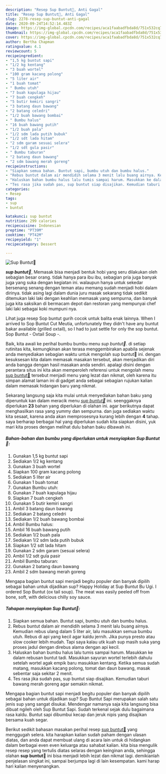 ```yaml
---
description: "Resep Sup Buntut🍲, Anti Gagal"
title: "Resep Sup Buntut🍲, Anti Gagal"
slug: 2278-resep-sup-buntut-anti-gagal
date: 2020-09-24T14:52:14.483Z
image: https://img-global.cpcdn.com/recipes/aca1faabadfbda8d/751x532cq70/sup-buntut🍲-foto-resep-utama.jpg
thumbnail: https://img-global.cpcdn.com/recipes/aca1faabadfbda8d/751x532cq70/sup-buntut🍲-foto-resep-utama.jpg
cover: https://img-global.cpcdn.com/recipes/aca1faabadfbda8d/751x532cq70/sup-buntut🍲-foto-resep-utama.jpg
author: Bertha Chapman
ratingvalue: 4.1
reviewcount: 5
recipeingredient:
- "1,5 kg buntut sapi"
- "1/2 kg kentang"
- "3 buah wortel"
- "100 gram kacang polong"
- "5 liter air"
- "1 buah tomat"
- " Bumbu utuh"
- "7 buah kapulaga hijau"
- "7 buah cengkeh"
- "5 butir kemiri sangri"
- "3 batang daun bawang"
- "2 batang celedri"
- "1/2 buah bawang bombai"
- " Bumbu halus"
- "16 buah bawang putih"
- "1/2 buah pala"
- "1/2 sdm lada putih bubuk"
- "1/2 sdt lada hitam"
- "2 sdm garam sesuai selera"
- "1/2 sdt gula pasir"
- " Bumbu taburan"
- "2 batang daun bawang"
- "2 sdm bawang merah goreng"
recipeinstructions:
- "Siapkan semua bahan. Buntut sapi, bumbu utuh dan bumbu halus."
- "Rebus buntut dalam air mendidih selama 3 menit lalu buang airnya. Kemudian rebus ulang dalam 5 liter air, lalu masukkan semua bumbu utuh. Rebus di api yang kecil agar kaldu jernih. Jika punya presto atau slow cooker lebih mudah. Tapi saya kalau utk kuah sup masih suka yang proses jadul dengan direbus alama dengan api kecil."
- "Haluskan bahan bumbu halus lalu tumis sampai harum. Masukkan ke dalam rebusan buntut tadi. Masukkan sayuran wortel terlebih dahulu setelah wortel agak empik baru masukkan kentang. Ketika semua sudah matang, masukkan kacang polong, tomat dan daun bawang, masak sebentar saja sekitar 2 menit."
- "Tes rasa jika sudah pas, sup buntut siap disajikan. Kemudian taburi bawang merah goreng agar semakin nikmat."
categories:
- Resep
tags:
- sup
- buntut

katakunci: sup buntut 
nutrition: 299 calories
recipecuisine: Indonesian
preptime: "PT39M"
cooktime: "PT42M"
recipeyield: "1"
recipecategory: Dessert

---
```



![Sup Buntut🍲](https://img-global.cpcdn.com/recipes/aca1faabadfbda8d/751x532cq70/sup-buntut🍲-foto-resep-utama.jpg)

<b><i>sup buntut🍲</i></b>, Memasak bisa menjadi bentuk hobi yang seru dilakukan oleh sebagian besar orang. tidak hanya para ibu ibu, sebagian pria juga banyak juga yang suka dengan kegiatan ini. walaupun hanya untuk sekedar bersenang senang dengan teman atau memang sudah menjadi hobi dalam dirinya. tidak asing lagi dalam dunia juru masak sekarang tidak sedikit ditemukan laki laki dengan keahlian memasak yang sempurna, dan banyak juga kita saksikan di bermacam depot dan restoran yang mempunyai chef laki laki sebagai koki mumpuni nya.

Lihat juga resep Sop buntut gurih cocok untuk balita enak lainnya. When I arrived to Sop Buntut Cut Meutia, unfortunately they didn&#39;t have any buntut bakar available (grilled oxtail), so I had to just settle for only the sop buntut. Sop Buntut - Oxtail Soup -.

Baik, kita awali ke perihal bumbu bumbu menu <i>sup buntut🍲</i>. di setiap rutinitas kita, kemungkinan akan terasa menggembirakan apabila sejenak anda menyediakan sebagian waktu untuk mengolah sup buntut🍲 ini. dengan kesuksesan kita dalam memasak masakan tersebut, akan menjadikan diri anda bangga dengan hasil masakan anda sendiri. apalagi disini dengan perantara situs ini kita akan memperoleh referensi untuk mengolah menu <u>sup buntut🍲</u> tersebut menjadi menu yang lezat dan nikmat, oleh karena itu simpan alamat laman ini di gadget anda sebagai sebagian rujukan kalian dalam memasak hidangan baru yang nikmat.


Sekarang langsung saja kita mulai untuk menyediakan bahan baku yang diperuntuk kan dalam meracik menu <u><i>sup buntut🍲</i></u> ini. seenggaknya diperlukan <b>23</b> bahan yang diperlukan di olahan ini. agar berikutnya dapat menghasilkan rasa yang yummy dan sempurna. dan juga sediakan waktu kita sesaat, karena anda akan memprosesnya kurang lebih dengan <b>4</b> tahap. saya berharap berbagai hal yang diperlukan sudah kita siapkan disini, yuk mari kita proses dengan melihat dulu bahan baku dibawah ini.

<!--inarticleads1-->

##### Bahan-bahan dan bumbu yang diperlukan untuk menyiapkan Sup Buntut🍲:

1. Gunakan 1,5 kg buntut sapi
1. Sediakan 1/2 kg kentang
1. Gunakan 3 buah wortel
1. Siapkan 100 gram kacang polong
1. Sediakan 5 liter air
1. Gunakan 1 buah tomat
1. Gunakan  Bumbu utuh:
1. Gunakan 7 buah kapulaga hijau
1. Siapkan 7 buah cengkeh
1. Gunakan 5 butir kemiri sangri
1. Ambil 3 batang daun bawang
1. Sediakan 2 batang celedri
1. Sediakan 1/2 buah bawang bombai
1. Ambil  Bumbu halus:
1. Ambil 16 buah bawang putih
1. Sediakan 1/2 buah pala
1. Sediakan 1/2 sdm lada putih bubuk
1. Siapkan 1/2 sdt lada hitam
1. Gunakan 2 sdm garam (sesuai selera)
1. Ambil 1/2 sdt gula pasir
1. Ambil  Bumbu taburan:
1. Gunakan 2 batang daun bawang
1. Ambil 2 sdm bawang merah goreng


Mengapa bagian buntut sapi menjadi begitu populer dan banyak dipilih sebagai bahan untuk dijadikan sup? Happy Holiday at Sup Buntut Bu Ugi. I ordered Sop Buntut (ox tail soup). The meat was easily peeled off from bone, soft, with delicious chilly soy sauce. 

<!--inarticleads2-->

##### Tahapan menyiapkan Sup Buntut🍲:

1. Siapkan semua bahan. Buntut sapi, bumbu utuh dan bumbu halus.
1. Rebus buntut dalam air mendidih selama 3 menit lalu buang airnya. Kemudian rebus ulang dalam 5 liter air, lalu masukkan semua bumbu utuh. Rebus di api yang kecil agar kaldu jernih. Jika punya presto atau slow cooker lebih mudah. Tapi saya kalau utk kuah sup masih suka yang proses jadul dengan direbus alama dengan api kecil.
1. Haluskan bahan bumbu halus lalu tumis sampai harum. Masukkan ke dalam rebusan buntut tadi. Masukkan sayuran wortel terlebih dahulu setelah wortel agak empik baru masukkan kentang. Ketika semua sudah matang, masukkan kacang polong, tomat dan daun bawang, masak sebentar saja sekitar 2 menit.
1. Tes rasa jika sudah pas, sup buntut siap disajikan. Kemudian taburi bawang merah goreng agar semakin nikmat.


Mengapa bagian buntut sapi menjadi begitu populer dan banyak dipilih sebagai bahan untuk dijadikan sup? Sup Buntut Sapi merupakan salah satu jenis sup yang sangat disukai. Mendengar namanya saja kita langsung bisa dibuat ngileh oleh Sup Buntut Sapi. Sudah terkenal sejak dulu bagaimana rasa kaldu. Buntut sapi dibumbui kecap dan jeruk nipis yang disajikan bersama kuah segar. 

Berikut sedikit bahasan masakan perihal resep <u>sup buntut🍲</u> yang menggugah selera. kita harapkan kalian sudah paham dengan ulasan diatas, dan anda dapat membuat ulang di acara lain untuk di hidangkan dalam berbagai even even keluarga atau sahabat kalian. kita bisa mengulik resep resep yang tertulis diatas selaras dengan keinginan anda, sehingga olahan <b>sup buntut🍲</b> ini bisa menjadi lebih lezat dan nikmat lagi. demikianlah penjelasan singkat ini, sampai berjumpa lagi di lain kesempatan. kami harap hari kalian menyenangkan.
